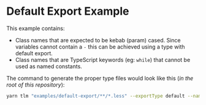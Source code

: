 # Default Export Example

This example contains:

- Class names that are expected to be kebab (param) cased. Since variables cannot contain a `-` this can be achieved using a type with default export.
- Class names that are TypeScript keywords (eg: `while`) that cannot be used as named constants.

The command to generate the proper type files would look like this (_in the root of this repository_):

```bash
yarn tlm "examples/default-export/**/*.less" --exportType default --nameFormat kebab
```
